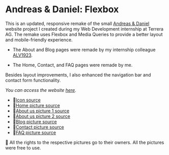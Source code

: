 # Andreas & Daniel: Flexbox

This is an updated, responsive remake of the small [Andreas & Daniel](https://github.com/Ciocolici/Andreas-And-Daniel) website project I created during my Web Development internship at Terrera AG. The remake uses Flexbox and Media Queries to provide a better layout and mobile-friendly experience.

 - The About and Blog pages were remade by my internship colleague [ALV1923](https://github.com/ALV1923).

 - The Home, Contact, and FAQ pages were remade by me.

Besides layout improvements, I also enhanced the navigation bar and contact form functionality.

*You can access the website [here](https://ciocolici.github.io/Andreas-And-Daniel-FlexBox/).*


- 🎨[Icon source](https://pngtree.com/freepng/programmers-code-the-website-from-the-command-line-flat-vector-illustration_4157702.html)
- 🎨[Home picture source](https://pngtree.com/freepng/programmers-code-the-website-from-the-command-line-flat-vector-illustration_4157702.html)
- 🎨[About us picture 1 source](https://pngtree.com/freepng/programmer-coding-on-laptop_14121050.html)
- 🎨[About us picture 2 source](https://pngtree.com/freepng/young-programmer-writing-program-code_14120242.html)
- 🎨[Blog picture source](https://favpng.com/png_view/programmer-data-programmer-computer-program-png/FdYZztKd)
- 🎨[Contact picture source](https://favpng.com/png_view/computer-programmer-cliparts-programmer-computer-programming-source-code-clip-art-png/mtTr0LRk)
- 🎨[FAQ picture source](https://www.klipartz.com/en/sticker-png-gtiop)
  

📄 All the rights to the respective pictures go to their owners. All the pictures were free to use.

